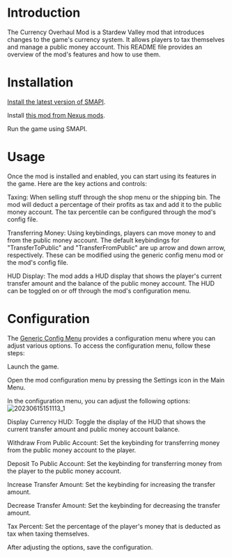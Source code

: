 # Introduction
The Currency Overhaul Mod is a Stardew Valley mod that introduces changes to the game's currency system. It allows players to tax themselves and manage a public money account. This README file provides an overview of the mod's features and how to use them.

# Installation
[Install the latest version of SMAPI](https://smapi.io).

Install [this mod from Nexus mods](https://www.nexusmods.com/stardewvalley/mods/17045/).

Run the game using SMAPI.

# Usage
Once the mod is installed and enabled, you can start using its features in the game. Here are the key actions and controls:

Taxing: When selling stuff through the shop menu or the shipping bin. The mod will deduct a percentage of their profits as tax and add it to the public money account. The tax percentile can be configured through the mod's config file.

Transferring Money: Using keybindings, players can move money to and from the public money account. The default keybindings for "TransferToPublic" and "TransferFromPublic" are up arrow and down arrow, respectively. These can be modified using the generic config menu mod or the mod's config file.

HUD Display: The mod adds a HUD display that shows the player's current transfer amount and the balance of the public money account. The HUD can be toggled on or off through the mod's configuration menu.

# Configuration
The [Generic Config Menu](https://www.nexusmods.com/stardewvalley/mods/5098) provides a configuration menu where you can adjust various options. To access the configuration menu, follow these steps:

Launch the game.

Open the mod configuration menu by pressing the Settings icon in the Main Menu.

In the configuration menu, you can adjust the following options:
![20230615151113_1](https://github.com/Tbonetomtom/StardewMods/assets/77869292/830e481e-a99d-4778-ae1a-b5351669ee1c)

Display Currency HUD: Toggle the display of the HUD that shows the current transfer amount and public money account balance.

Withdraw From Public Account: Set the keybinding for transferring money from the public money account to the player.

Deposit To Public Account: Set the keybinding for transferring money from the player to the public money account.

Increase Transfer Amount: Set the keybinding for increasing the transfer amount.

Decrease Transfer Amount: Set the keybinding for decreasing the transfer amount.

Tax Percent: Set the percentage of the player's money that is deducted as tax when taxing themselves.

After adjusting the options, save the configuration.
